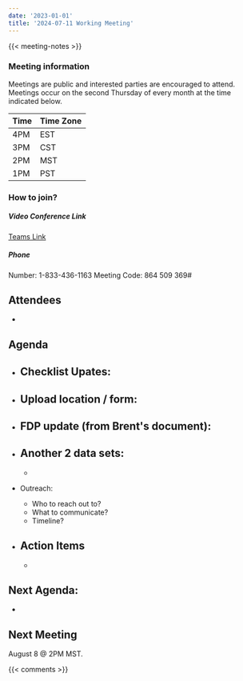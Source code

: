 ```yaml
---
date: '2023-01-01'
title: '2024-07-11 Working Meeting'
---
```


{{<  meeting-notes >}}

### Meeting information
Meetings are public and interested parties are encouraged to attend. Meetings occur on the second Thursday of every month at the time indicated below.

| Time | Time Zone |
|------|-----------|
| 4PM  | EST |
| 3PM  | CST |
| 2PM  | MST |
| 1PM  | PST | 

### How to join?

##### Video Conference Link
[Teams Link](https://teams.microsoft.com/l/meetup-join/19%3ameeting_NjM0MzI5NGUtZDI1ZS00YWVjLWI1MTctYjUzZTU4OTVlNWIz%40thread.v2/0?context=%7b%22Tid%22%3a%220693b5ba-4b18-4d7b-9341-f32f400a5494%22%2c%22Oid%22%3a%22c27c6e98-e45a-45ff-aea5-7f10d6fe67c1%22%7d)

##### Phone
Number: 1-833-436-1163
Meeting Code: 864 509 369#

## Attendees
- 


## Agenda
- Checklist Upates:
  - 
- Upload location / form:
  - 
- FDP update (from Brent's document):
  - 
- Another 2 data sets:
  - 
  - 
- Outreach: 
  - Who to reach out to?
  - What to communicate?
  - Timeline?
  

- ## Action Items
  - 


## Next Agenda:
- 

## Next Meeting
August 8 @ 2PM MST.

{{< comments >}}
